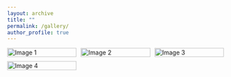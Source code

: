 ```yaml
---
layout: archive
title: ""
permalink: /gallery/
author_profile: true
---
```



<div style="display: grid; grid-template-columns: repeat(3, 1fr); grid-gap: 10px;">
  <div><img src="https://bornakalhor.live/images/2651.jpg" alt="Image 1" style="width: 100%;" onclick="openImageInNewTab(this)" style="cursor: pointer;"/></div>
  <div><img src="https://bornakalhor.live/images/2659.jpg" alt="Image 2" style="width: 100%;" onclick="openImageInNewTab(this)" style="cursor: pointer;"/></div>
  <div><img src="https://bornakalhor.live/images/5787.jpg" alt="Image 3" style="width: 100%;" onclick="openImageInNewTab(this)" style="cursor: pointer;"/></div>
  <div><img src="https://bornakalhor.live/images/5820.jpg" alt="Image 4" style="width: 100%;" onclick="openImageInNewTab(this)" style="cursor: pointer;"/></div>

</div>

<script>
        function openImageInNewTab(element) {
            var imageSrc = element.src;
            window.open(imageSrc, "_blank");
        }
</script>
